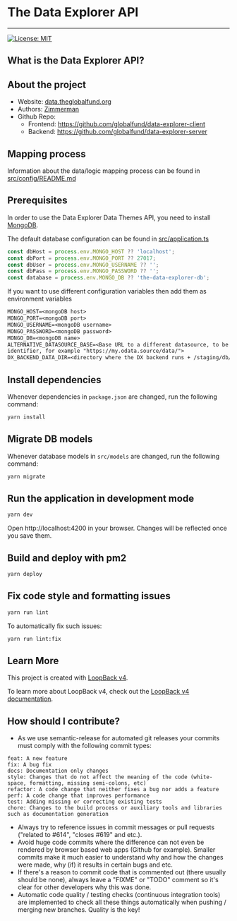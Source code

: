 # The Data Explorer API

---

[![License: MIT](https://img.shields.io/badge/License-MIT-blue.svg)](https://github.com/globalfund/data-explorer-server/blob/main/LICENSE.MD)

## What is the Data Explorer API?

## About the project

- Website: <a href="https://data.theglobalfund.org" target="_blank">data.theglobalfund.org</a>
- Authors: <a href="https://www.zimmerman.team/" target="_blank">Zimmerman</a>
- Github Repo:
  - Frontend: <a href="https://github.com/globalfund/data-explorer-client" target="_blank">https://github.com/globalfund/data-explorer-client</a>
  - Backend: <a href="https://github.com/globalfund/data-explorer-server" target="_blank">https://github.com/globalfund/data-explorer-server</a>

## Mapping process

Information about the data/logic mapping process can be found in [src/config/README.md](./src/config/README.md)

## Prerequisites

In order to use the Data Explorer Data Themes API, you need to install <a href="https://www.mongodb.com/docs/manual/installation/">MongoDB</a>.

The default database configuration can be found in [src/application.ts](./src/application.ts)

```js
const dbHost = process.env.MONGO_HOST ?? 'localhost';
const dbPort = process.env.MONGO_PORT ?? 27017;
const dbUser = process.env.MONGO_USERNAME ?? '';
const dbPass = process.env.MONGO_PASSWORD ?? '';
const database = process.env.MONGO_DB ?? 'the-data-explorer-db';
```

If you want to use different configuration variables then add them as environment variables

```txt
MONGO_HOST=<mongoDB host>
MONGO_PORT=<mongoDB port>
MONGO_USERNAME=<mongoDB username>
MONGO_PASSWORD=<mongoDB password>
MONGO_DB=<mongoDB name>
ALTERNATIVE_DATASOURCE_BASE=<Base URL to a different datasource, to be appended with the dataset
identifier, for example "https://my.odata.source/data/">
DX_BACKEND_DATA_DIR=<directory where the DX backend runs + /staging/db/data/>
```

## Install dependencies

Whenever dependencies in `package.json` are changed, run the following command:

```sh
yarn install
```

## Migrate DB models

Whenever database models in `src/models` are changed, run the following command:

```sh
yarn migrate
```

## Run the application in development mode

```sh
yarn dev
```

Open http://localhost:4200 in your browser. Changes will be reflected once you save them.

## Build and deploy with pm2

```sh
yarn deploy
```

## Fix code style and formatting issues

```sh
yarn run lint
```

To automatically fix such issues:

```sh
yarn run lint:fix
```

## Learn More

This project is created with [LoopBack v4](https://loopback.io).

To learn more about LoopBack v4, check out the [LoopBack v4 documentation](https://loopback.io/doc/en/lb4).

## How should I contribute?

- As we use semantic-release for automated git releases your commits must comply with the following commit types:

```
feat: A new feature
fix: A bug fix
docs: Documentation only changes
style: Changes that do not affect the meaning of the code (white-space, formatting, missing semi-colons, etc)
refactor: A code change that neither fixes a bug nor adds a feature
perf: A code change that improves performance
test: Adding missing or correcting existing tests
chore: Changes to the build process or auxiliary tools and libraries such as documentation generation
```

- Always try to reference issues in commit messages or pull requests ("related to #614", "closes #619" and etc.).
- Avoid huge code commits where the difference can not even be rendered by browser based web apps (Github for example). Smaller commits make it much easier to understand why and how the changes were made, why (if) it results in certain bugs and etc.
- If there's a reason to commit code that is commented out (there usually should be none), always leave a "FIXME" or "TODO" comment so it's clear for other developers why this was done.
- Automatic code quality / testing checks (continuous integration tools) are implemented to check all these things automatically when pushing / merging new branches. Quality is the key!
